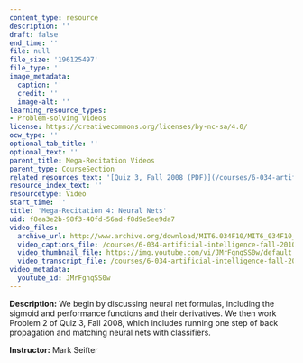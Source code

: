 ```yaml
---
content_type: resource
description: ''
draft: false
end_time: ''
file: null
file_size: '196125497'
file_type: ''
image_metadata:
  caption: ''
  credit: ''
  image-alt: ''
learning_resource_types:
- Problem-solving Videos
license: https://creativecommons.org/licenses/by-nc-sa/4.0/
ocw_type: ''
optional_tab_title: ''
optional_text: ''
parent_title: Mega-Recitation Videos
parent_type: CourseSection
related_resources_text: '[Quiz 3, Fall 2008 (PDF)](/courses/6-034-artificial-intelligence-fall-2010/resources/mit6_034f10_quiz3_2008)'
resource_index_text: ''
resourcetype: Video
start_time: ''
title: 'Mega-Recitation 4: Neural Nets'
uid: f8ea3e2b-98f3-40fd-56ad-f8d9e5ee9da7
video_files:
  archive_url: http://www.archive.org/download/MIT6.034F10/MIT6_034F10_rec04_300k.mp4
  video_captions_file: /courses/6-034-artificial-intelligence-fall-2010/46be4ffdec3f58e5943a07dcbf69e259_JMrFgnqSS0w.vtt
  video_thumbnail_file: https://img.youtube.com/vi/JMrFgnqSS0w/default.jpg
  video_transcript_file: /courses/6-034-artificial-intelligence-fall-2010/ccacf3638d0ee2595a45d5f1fd407596_JMrFgnqSS0w.pdf
video_metadata:
  youtube_id: JMrFgnqSS0w
---
```

**Description:** We begin by discussing neural net formulas, including the sigmoid and performance functions and their derivatives. We then work Problem 2 of Quiz 3, Fall 2008, which includes running one step of back propagation and matching neural nets with classifiers.

**Instructor:** Mark Seifter